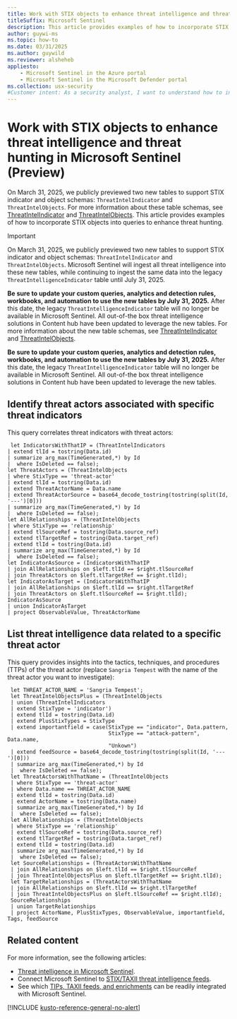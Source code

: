 ```yaml
---
title: Work with STIX objects to enhance threat intelligence and threat hunting in Microsoft Sentinel (Preview)
titleSuffix: Microsoft Sentinel
description: This article provides examples of how to incorporate STIX objects into queries to enhance threat hunting.
author: guywi-ms
ms.topic: how-to
ms.date: 03/31/2025
ms.author: guywild
ms.reviewer: alsheheb
appliesto:
    - Microsoft Sentinel in the Azure portal
    - Microsoft Sentinel in the Microsoft Defender portal
ms.collection: usx-security
#Customer intent: As a security analyst, I want to understand how to incorporate STIX objects into queries to enhance threat hunting.
---
```


# Work with STIX objects to enhance threat intelligence and threat hunting in Microsoft Sentinel (Preview)

On March 31, 2025, we publicly previewed two new tables to support STIX indicator and object schemas: `ThreatIntelIndicator` and `ThreatIntelObjects`. For more information about these table schemas, see [ThreatIntelIndicator](/azure/azure-monitor/reference/tables/threatintelligenceindicator) and [ThreatIntelObjects](/azure/azure-monitor/reference/tables/threatintelobjects).
 This article provides examples of how to incorporate STIX objects into queries to enhance threat hunting.

>[!IMPORTANT]
> On March 31, 2025, we publicly previewed two new tables to support STIX indicator and object schemas: `ThreatIntelIndicator` and `ThreatIntelObjects`. Microsoft Sentinel will ingest all threat intelligence into these new tables, while continuing to ingest the same data into the legacy `ThreatIntelligenceIndicator` table until July 31, 2025. 
>
> **Be sure to update your custom queries, analytics and detection rules, workbooks, and automation to use the new tables by July 31, 2025.** After this date, the legacy `ThreatIntelligenceIndicator` table will no longer be available in Microsoft Sentinel. All out-of-the box threat intelligence solutions in Content hub have been updated to leverage the new tables. For more information about the new table schemas, see [ThreatIntelIndicator](/azure/azure-monitor/reference/tables/threatintelligenceindicator) and [ThreatIntelObjects](/azure/azure-monitor/reference/tables/threatintelobjects).

**Be sure to update your custom queries, analytics and detection rules, workbooks, and automation to use the new tables by July 31, 2025.** After this date, the legacy `ThreatIntelligenceIndicator` table will no longer be available in Microsoft Sentinel. All out-of-the box threat intelligence solutions in Content hub have been updated to leverage the new tables.

## Identify threat actors associated with specific threat indicators

This query correlates threat indicators with threat actors:

```Kusto
 let IndicatorsWithThatIP = (ThreatIntelIndicators
| extend tlId = tostring(Data.id)
| summarize arg_max(TimeGenerated,*) by Id
|  where IsDeleted == false);
let ThreatActors = (ThreatIntelObjects
| where StixType == 'threat-actor'
| extend tlId = tostring(Data.id)
| extend ThreatActorName = Data.name
| extend ThreatActorSource = base64_decode_tostring(tostring(split(Id, '---')[0]))
| summarize arg_max(TimeGenerated,*) by Id
|  where IsDeleted == false);
let AllRelationships = (ThreatIntelObjects
| where StixType == 'relationship'
| extend tlSourceRef = tostring(Data.source_ref)
| extend tlTargetRef = tostring(Data.target_ref)
| extend tlId = tostring(Data.id)
| summarize arg_max(TimeGenerated,*) by Id
|  where IsDeleted == false);
let IndicatorAsSource = (IndicatorsWithThatIP
| join AllRelationships on $left.tlId == $right.tlSourceRef
| join ThreatActors on $left.tlTargetRef == $right.tlId);
let IndicatorAsTarget = (IndicatorsWithThatIP
| join AllRelationships on $left.tlId == $right.tlTargetRef
| join ThreatActors on $left.tlSourceRef == $right.tlId);
IndicatorAsSource
| union IndicatorAsTarget
| project ObservableValue, ThreatActorName
```


## List threat intelligence data related to a specific threat actor 

This query provides insights into the tactics, techniques, and procedures (TTPs) of the threat actor (replace `Sangria Tempest` with the name of the threat actor you want to investigate):

```Kusto
 let THREAT_ACTOR_NAME = 'Sangria Tempest';
 let ThreatIntelObjectsPlus = (ThreatIntelObjects
 | union (ThreatIntelIndicators
 | extend StixType = 'indicator')
 | extend tlId = tostring(Data.id)
 | extend PlusStixTypes = StixType
 | extend importantfield = case(StixType == "indicator", Data.pattern,
                                StixType == "attack-pattern", Data.name,
                                "Unkown")
 | extend feedSource = base64_decode_tostring(tostring(split(Id, '---')[0]))
 | summarize arg_max(TimeGenerated,*) by Id
 |  where IsDeleted == false);
 let ThreatActorsWithThatName = (ThreatIntelObjects
 | where StixType == 'threat-actor'
 | where Data.name == THREAT_ACTOR_NAME
 | extend tlId = tostring(Data.id)
 | extend ActorName = tostring(Data.name)
 | summarize arg_max(TimeGenerated,*) by Id
 |  where IsDeleted == false);
 let AllRelationships = (ThreatIntelObjects
 | where StixType == 'relationship'
 | extend tlSourceRef = tostring(Data.source_ref)
 | extend tlTargetRef = tostring(Data.target_ref)
 | extend tlId = tostring(Data.id)
 | summarize arg_max(TimeGenerated,*) by Id
 |  where IsDeleted == false);
 let SourceRelationships = (ThreatActorsWithThatName
 | join AllRelationships on $left.tlId == $right.tlSourceRef
 | join ThreatIntelObjectsPlus on $left.tlTargetRef == $right.tlId);
 let TargetRelationships = (ThreatActorsWithThatName
 | join AllRelationships on $left.tlId == $right.tlTargetRef
 | join ThreatIntelObjectsPlus on $left.tlSourceRef == $right.tlId);
 SourceRelationships
 | union TargetRelationships
 | project ActorName, PlusStixTypes, ObservableValue, importantfield, Tags, feedSource
 ```


## Related content

For more information, see the following articles:

- [Threat intelligence in Microsoft Sentinel](understand-threat-intelligence.md).
- Connect Microsoft Sentinel to [STIX/TAXII threat intelligence feeds](./connect-threat-intelligence-taxii.md).
- See which [TIPs, TAXII feeds, and enrichments](threat-intelligence-integration.md) can be readily integrated with Microsoft Sentinel.

[!INCLUDE [kusto-reference-general-no-alert](includes/kusto-reference-general-no-alert.md)]
